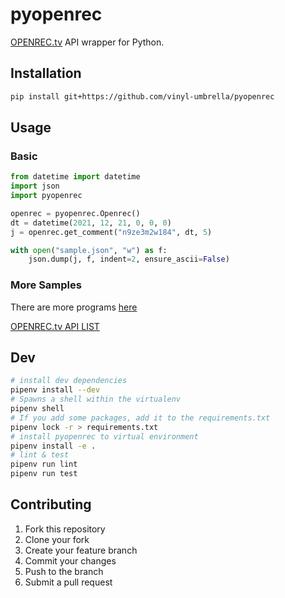 # pyopenrec
[OPENREC.tv](https://www.openrec.tv) API wrapper for Python.

## Installation
```sh
pip install git+https://github.com/vinyl-umbrella/pyopenrec
```

## Usage
### Basic
```py
from datetime import datetime
import json
import pyopenrec

openrec = pyopenrec.Openrec()
dt = datetime(2021, 12, 21, 0, 0, 0)
j = openrec.get_comment("n9ze3m2w184", dt, 5)

with open("sample.json", "w") as f:
    json.dump(j, f, indent=2, ensure_ascii=False)
```

<!-- python3 setup.py sdist; pip install dist/pyopenrec-0.0.4.tar.gz -->
### More Samples
There are more programs [here](https://github.com/vinyl-umbrella/pyopenrec/tree/main/sample)

[OPENREC.tv API LIST](https://futonchan-openchat.web.app/api)

## Dev
```sh
# install dev dependencies
pipenv install --dev
# Spawns a shell within the virtualenv
pipenv shell
# If you add some packages, add it to the requirements.txt
pipenv lock -r > requirements.txt
# install pyopenrec to virtual environment
pipenv install -e .
# lint & test
pipenv run lint
pipenv run test
```

## Contributing
1. Fork this repository
2. Clone your fork
3. Create your feature branch
4. Commit your changes
5. Push to the branch
6. Submit a pull request
